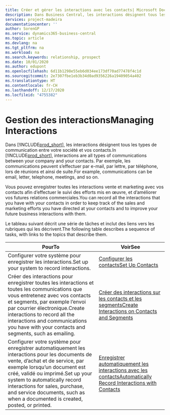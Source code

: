 ```yaml
---
title: Créer et gérer les interactions avec les contacts| Microsoft Docs
description: Dans Business Central, les interactions désignent tous les types de communication entre votre société et vos contacts. Par exemple, les communications peuvent s’effectuer par e-mail, par lettre, par téléphone, lors de réunions et ainsi de suite.
services: project-madeira
documentationcenter: ''
author: SorenGP
ms.service: dynamics365-business-central
ms.topic: article
ms.devlang: na
ms.tgt_pltfrm: na
ms.workload: na
ms.search.keywords: relationship, prospect
ms.date: 10/01/2020
ms.author: edupont
ms.openlocfilehash: 6d11b1298e55eb6d034ee173df70ad77478f4c1d
ms.sourcegitcommit: 2e7307fbe1eb3b34d0ad9356226a19409054a402
ms.translationtype: HT
ms.contentlocale: fr-CH
ms.lasthandoff: 12/17/2020
ms.locfileid: "4755382"
---
```

# <a name="managing-interactions"></a><span data-ttu-id="f3a29-104">Gestion des interactions</span><span class="sxs-lookup"><span data-stu-id="f3a29-104">Managing Interactions</span></span>
<span data-ttu-id="f3a29-105">Dans [!INCLUDE[prod_short](includes/prod_short.md)], les interactions désignent tous les types de communication entre votre société et vos contacts.</span><span class="sxs-lookup"><span data-stu-id="f3a29-105">In [!INCLUDE[prod_short](includes/prod_short.md)], interactions are all types of communications between your company and your contacts.</span></span> <span data-ttu-id="f3a29-106">Par exemple, les communications peuvent s’effectuer par e-mail, par lettre, par téléphone, lors de réunions et ainsi de suite.</span><span class="sxs-lookup"><span data-stu-id="f3a29-106">For example, communications can be email, letter, telephone, meetings, and so on.</span></span>

<span data-ttu-id="f3a29-107">Vous pouvez enregistrer toutes les interactions vente et marketing avec vos contacts afin d’effectuer le suivi des efforts mis en œuvre, et d’améliorer vos futures relations commerciales.</span><span class="sxs-lookup"><span data-stu-id="f3a29-107">You can record all the interactions that you have with your contacts in order to keep track of the sales and marketing efforts you have directed at your contacts and to improve your future business interactions with them.</span></span>

<span data-ttu-id="f3a29-108">Le tableau suivant décrit une série de tâches et inclut des liens vers les rubriques qui les décrivent.</span><span class="sxs-lookup"><span data-stu-id="f3a29-108">The following table describes a sequence of tasks, with links to the topics that describe them.</span></span>

| <span data-ttu-id="f3a29-109">Pour</span><span class="sxs-lookup"><span data-stu-id="f3a29-109">To</span></span> | <span data-ttu-id="f3a29-110">Voir</span><span class="sxs-lookup"><span data-stu-id="f3a29-110">See</span></span> |
| --- | --- |
| <span data-ttu-id="f3a29-111">Configurer votre système pour enregistrer les interactions.</span><span class="sxs-lookup"><span data-stu-id="f3a29-111">Set up your system to record interactions.</span></span> |[<span data-ttu-id="f3a29-112">Configurer les contacts</span><span class="sxs-lookup"><span data-stu-id="f3a29-112">Set Up Contacts</span></span>](marketing-setup-contacts.md) |
|<span data-ttu-id="f3a29-113">Créer des interactions pour enregistrer toutes les interactions et toutes les communications que vous entretenez avec vos contacts et segments, par exemple l’envoi par courrier électronique.</span><span class="sxs-lookup"><span data-stu-id="f3a29-113">Create interactions to record all the interactions and communications you have with your contacts and segments, such as emailing.</span></span>|[<span data-ttu-id="f3a29-114">Créer des interactions sur les contacts et les segments</span><span class="sxs-lookup"><span data-stu-id="f3a29-114">Create Interactions on Contacts and Segments</span></span>](marketing-how-create-interactions.md)|
|<span data-ttu-id="f3a29-115">Configurer votre système pour enregistrer automatiquement les interactions pour les documents de vente, d’achat et de service, par exemple lorsqu’un document est créé, validé ou imprimé.</span><span class="sxs-lookup"><span data-stu-id="f3a29-115">Set up your system to automatically record interactions for sales, purchase, and service documents, such as when a documented is created, posted, or printed.</span></span>|[<span data-ttu-id="f3a29-116">Enregistrer automatiquement les interactions avec les contacts</span><span class="sxs-lookup"><span data-stu-id="f3a29-116">Automatically Record Interactions with Contacts</span></span>](marketing-auto-record-interactions.md)|
